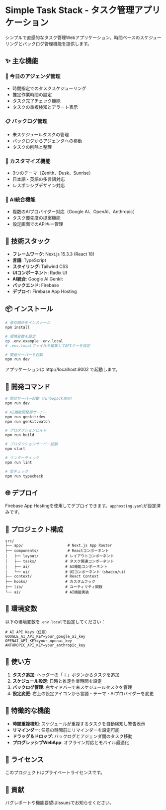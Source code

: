 # Simple Task Stack - タスク管理アプリケーション

シンプルで直感的なタスク管理Webアプリケーション。時間ベースのスケジューリングとバックログ管理機能を提供します。

## ✨ 主な機能

### 📅 今日のアジェンダ管理
- 時間指定でのタスクスケジューリング
- 推定作業時間の設定
- タスク完了チェック機能
- タスクの重複検知とアラート表示

### 📋 バックログ管理
- 未スケジュールタスクの管理
- バックログからアジェンダへの移動
- タスクの削除と整理

### 🎨 カスタマイズ機能
- 3つのテーマ（Zenith、Dusk、Sunrise）
- 日本語・英語の多言語対応
- レスポンシブデザイン対応

### 🤖 AI統合機能
- 複数のAIプロバイダー対応（Google AI、OpenAI、Anthropic）
- タスク優先度の提案機能
- 設定画面でのAPIキー管理

## 🚀 技術スタック

- **フレームワーク**: Next.js 15.3.3 (React 18)
- **言語**: TypeScript
- **スタイリング**: Tailwind CSS
- **UIコンポーネント**: Radix UI
- **AI統合**: Google AI Genkit
- **バックエンド**: Firebase
- **デプロイ**: Firebase App Hosting

## 📦 インストール

```bash
# 依存関係をインストール
npm install

# 環境変数を設定
cp .env.example .env.local
# .env.localファイルを編集してAPIキーを設定

# 開発サーバーを起動
npm run dev
```

アプリケーションは http://localhost:9002 で起動します。

## 🔧 開発コマンド

```bash
# 開発サーバー起動（Turbopack使用）
npm run dev

# AI機能開発用サーバー
npm run genkit:dev
npm run genkit:watch

# プロダクションビルド
npm run build

# プロダクションサーバー起動
npm start

# リンターチェック
npm run lint

# 型チェック
npm run typecheck
```

## 🌐 デプロイ

Firebase App Hostingを使用してデプロイできます。`apphosting.yaml`が設定済みです。

## 📁 プロジェクト構成

```
src/
├── app/                    # Next.js App Router
├── components/             # Reactコンポーネント
│   ├── layout/            # レイアウトコンポーネント
│   ├── tasks/             # タスク関連コンポーネント
│   ├── ai/                # AI機能コンポーネント
│   └── ui/                # UIコンポーネント（shadcn/ui）
├── context/               # React Context
├── hooks/                 # カスタムフック
├── lib/                   # ユーティリティ関数
└── ai/                    # AI機能実装
```

## 🔑 環境変数

以下の環境変数を`.env.local`で設定してください：

```
# AI API Keys（任意）
GOOGLE_AI_API_KEY=your_google_ai_key
OPENAI_API_KEY=your_openai_key  
ANTHROPIC_API_KEY=your_anthropic_key
```

## 📝 使い方

1. **タスク追加**: ヘッダーの「＋」ボタンからタスクを追加
2. **スケジュール設定**: 日時と推定作業時間を設定
3. **バックログ管理**: 右サイドバーで未スケジュールタスクを管理
4. **設定変更**: 右上の設定アイコンから言語・テーマ・AIプロバイダーを変更

## 🎯 特徴的な機能

- **時間重複検知**: スケジュールが重複するタスクを自動検知し警告表示
- **リマインダー**: 任意の時間前にリマインダーを設定可能
- **ドラッグ＆ドロップ**: バックログとアジェンダ間のタスク移動
- **プログレッシブWebApp**: オフライン対応とモバイル最適化

## 📄 ライセンス

このプロジェクトはプライベートライセンスです。

## 🤝 貢献

バグレポートや機能要望はIssuesでお知らせください。
